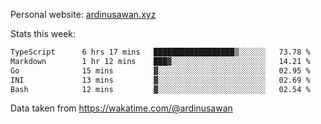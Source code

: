 Personal website: [ardinusawan.xyz](https://ardinusawan.xyz)

Stats this week:
<!--START_SECTION:waka-->

```txt
TypeScript      6 hrs 17 mins   ██████████████████▒░░░░░░   73.78 %
Markdown        1 hr 12 mins    ███▓░░░░░░░░░░░░░░░░░░░░░   14.21 %
Go              15 mins         ▓░░░░░░░░░░░░░░░░░░░░░░░░   02.95 %
INI             13 mins         ▓░░░░░░░░░░░░░░░░░░░░░░░░   02.69 %
Bash            12 mins         ▓░░░░░░░░░░░░░░░░░░░░░░░░   02.54 %
```

<!--END_SECTION:waka-->
Data taken from https://wakatime.com/@ardinusawan
